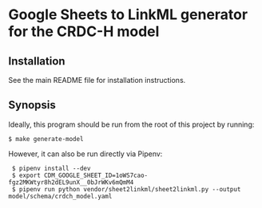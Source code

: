 # Google Sheets to LinkML generator for the CRDC-H model

## Installation

See the main README file for installation instructions.

## Synopsis

Ideally, this program should be run from the root of this project by running:

    $ make generate-model

However, it can also be run directly via Pipenv:

     $ pipenv install --dev
     $ export CDM_GOOGLE_SHEET_ID=1oWS7cao-fgz2MKWtyr8h2dEL9unX__0bJrWKv6mQmM4
     $ pipenv run python vendor/sheet2linkml/sheet2linkml.py --output model/schema/crdch_model.yaml

